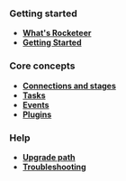 ### Getting started

- **[What's Rocketeer](I-Introduction/Whats-Rocketeer.md)**
- **[Getting Started](I-Introduction/Getting-started.md)**

### Core concepts

- **[Connections and stages](II-Concepts/Connections-Stages.md)**
- **[Tasks](II-Concepts/Tasks.md)**
- **[Events](II-Concepts/Events.md)**
- **[Plugins](II-Concepts/Plugins.md)**

### Help

- **[Upgrade path](VI-Help/Upgrade-Path.md)**
- **[Troubleshooting](VI-Help/Troubleshooting.md)**
